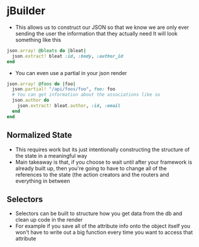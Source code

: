# jBuilder
- This allows us to construct our JSON so that we know we are only ever sending the user the information that they actually need
It will look something like this
```ruby
json.array! @bleats do |bleat|
  json.extract! bleat :id, :body, :author_id
end
```

- You can even use a partial in your json render
```ruby
json.array! @foos do |foo|
  json.partial! "/api/foos/foo", foo: foo
  # You can get information about the associations like so
  json.author do
    json.extract! bleat.author, :id, :email
  end
end
```
## Normalized State
- This requires work but its just intentionally constructing the structure of the state in a meaningful way
- Main takeaway is that, if you choose to wait until after your framework is already built up, then you're going to have to change all of the references to the state (the action creators and the routers and everything in between
## Selectors
- Selectors can be built to structure how you get data from the db and clean up code in the render
- For example if you save all of the attribute info onto the object itself you won't have to write out a big function every time you want to access that attribute
